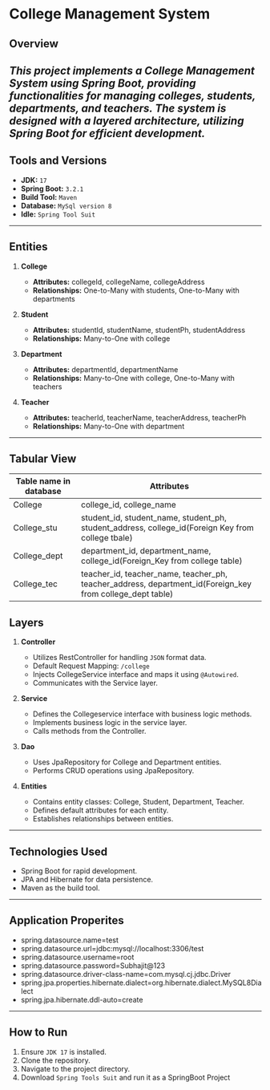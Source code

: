 # College Management System

## Overview
   ***This project implements a College Management System using Spring Boot, providing functionalities for managing colleges, students, departments, and teachers. The system is designed with a layered architecture, utilizing Spring Boot for efficient development.***
---

## Tools and Versions
- **JDK:** `17`
- **Spring Boot:** `3.2.1`
- **Build Tool:** `Maven`
- **Database:** `MySql version 8`
- **Idle:** `Spring Tool Suit`
---
## Entities
1. **College**
   - **Attributes:** collegeId, collegeName, collegeAddress
   - **Relationships:** One-to-Many with students, One-to-Many with departments

2. **Student**
   - **Attributes:** studentId, studentName, studentPh, studentAddress
   - **Relationships:** Many-to-One with college

3. **Department**
   - **Attributes:** departmentId, departmentName
   - **Relationships:** Many-to-One with college, One-to-Many with teachers

4. **Teacher**
   - **Attributes:** teacherId, teacherName, teacherAddress, teacherPh
   - **Relationships:** Many-to-One with department
---
## Tabular View
Table name in database | Attributes 
 ------------ | ------------- 
College | college_id, college_name 
College_stu | student_id, student_name, student_ph, student_address, college_id(Foreign Key from college tbale)
College_dept | department_id, department_name, college_id(Foreign_Key from college table)
College_tec | teacher_id, teacher_name, teacher_ph, teacher_address, department_id(Foreign_key from college_dept table) 




## Layers
1. **Controller**
   - Utilizes RestController for handling `JSON` format data.
   - Default Request Mapping: `/college`
   - Injects CollegeService interface and maps it using `@Autowired`.
   - Communicates with the Service layer.

2. **Service**
   - Defines the Collegeservice interface with business logic methods.
   - Implements business logic in the service layer.
   - Calls methods from the Controller.

3. **Dao**
   - Uses JpaRepository for College and Department entities.
   - Performs CRUD operations using JpaRepository.
   
4. **Entities**
   - Contains entity classes: College, Student, Department, Teacher.
   - Defines default attributes for each entity.
   - Establishes relationships between entities.
---
## Technologies Used
- Spring Boot for rapid development.
- JPA and Hibernate for data persistence.
- Maven as the build tool.
---
## Application Properites
   - spring.datasource.name=test
   - spring.datasource.url=jdbc:mysql://localhost:3306/test
   - spring.datasource.username=root
   - spring.datasource.password=Subhajit@123
   - spring.datasource.driver-class-name=com.mysql.cj.jdbc.Driver
   - spring.jpa.properties.hibernate.dialect=org.hibernate.dialect.MySQL8Dialect
   - spring.jpa.hibernate.ddl-auto=create

---
## How to Run
1. Ensure `JDK 17` is installed.
2. Clone the repository.
3. Navigate to the project directory.
4. Download `Spring Tools Suit` and run it as a SpringBoot Project
